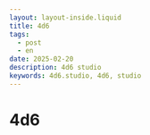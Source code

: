 ```yaml
---
layout: layout-inside.liquid
title: 4d6
tags: 
  - post
  - en
date: 2025-02-20
description: 4d6 studio
keywords: 4d6.studio, 4d6, studio
---
```


# 4d6
